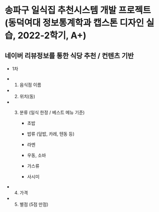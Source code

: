 # 송파구 일식집 추천시스템 개발 프로젝트 (동덕여대 정보통계학과 캡스톤 디자인 실습, 2022-2학기, A+)
## 네이버 리뷰정보를 통한 식당 추천 / 컨텐츠 기반
- 1차 

- 1. 음식점 이름
- 2. 위치(동)
- 3. 분류 (일식 한정 / 베스트 메뉴 기준)

     - 초밥

     - 밥류 (덮밥, 카레, 텐동 등)

     - 라멘

     - 우동, 소바

     - 가스류

     - 사시미

 - 4.  가격 

 - 5.  별점 (5점 만점)
